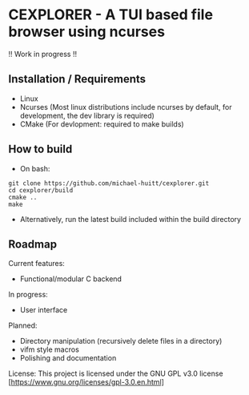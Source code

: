 CEXPLORER - A TUI based file browser using ncurses
==================================================
!! Work in progress !!

Installation / Requirements
------------
  - Linux
  - Ncurses (Most linux distributions include ncurses by default,
    for development, the dev library is required)
  - CMake (For devlopment: required to make builds)

How to build
------------
  - On bash:
  ```
git clone https://github.com/michael-huitt/cexplorer.git
cd cexplorer/build
cmake ..
make
```
  - Alternatively, run the latest build included within the build
    directory

Roadmap
-------
  Current features:
  - Functional/modular C backend

  In progress:
  - User interface

  Planned:
  - Directory manipulation (recursively delete files in a directory)
  - vifm style macros
  - Polishing and documentation

License: This project is licensed under the GNU GPL v3.0 license [https://www.gnu.org/licenses/gpl-3.0.en.html]
